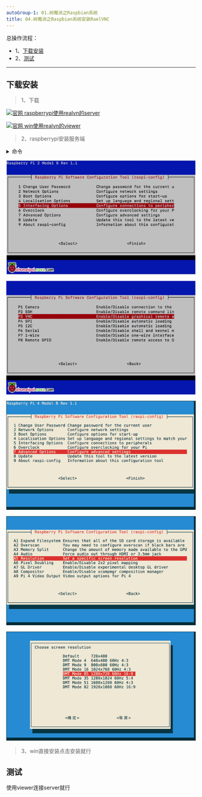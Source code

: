 ```yaml
---
autoGroup-1: 01.树莓派之Raspbian系统
title: 04.树莓派之Raspbian系统安装RaelVNC
---
```


总操作流程：
- 1、[下载安装](#Linux-01)
- 2、[测试](#Linux-02)

***

## 下载安装 <a name="Linux-01" href="#" ></a>

> 1、下载

[![](https://img.shields.io/badge/官网-raspberrypi使用realvn的server-red.svg "官网 raspberrypi使用realvn的server")](https://www.realvnc.com/en/connect/download/vnc/raspberrypi/)


[![](https://img.shields.io/badge/官网-win使用realvn的viewer-red.svg "官网 win使用realvn的viewer")](https://www.realvnc.com/en/connect/download/viewer/windows/)

> 2、raspberrypi安装服务端

<details>
<summary>命令</summary>

```shell
su

# 上传下载好的realvn的server
cd /home/pi

dpkg -i VNC-Server-*

# 注册
vnclicense -add FBV9V-7Z3V9-MED3U-47SEU-85T3A

#设置开机启动
systemctl enable vncserver-virtuald.service

# 开启服务
systemctl start vncserver-virtuald.service

# 开启
service vncserver-x11-serviced start

# 启用树莓派 VNC 服务
sudo raspi-config

```

</details>

![](./image/4-1.png)

![](./image/4-2.png)

![](./image/4-3.png)

![](./image/4-4.png)

![](./image/4-5.png)

> 3、win直接安装点击安装就行

## 测试 <a name="Linux-02" href="#" ></a>

使用viewer连接server就行


